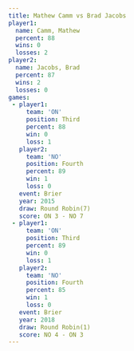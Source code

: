 ```yaml
---
title: Mathew Camm vs Brad Jacobs
player1:            
  name: Camm, Mathew
  percent: 88       
  wins: 0           
  losses: 2         
player2:            
  name: Jacobs, Brad
  percent: 87       
  wins: 2           
  losses: 0         
games:
 - player1:         
     team: 'ON'     
     position: Third
     percent: 88    
     win: 0         
     loss: 1        
   player2:          
     team: 'NO'      
     position: Fourth
     percent: 89     
     win: 1          
     loss: 0         
   event: Brier        
   year: 2015          
   draw: Round Robin(7)
   score: ON 3 - NO 7  
 - player1:         
     team: 'ON'     
     position: Third
     percent: 89    
     win: 0         
     loss: 1        
   player2:          
     team: 'NO'      
     position: Fourth
     percent: 85     
     win: 1          
     loss: 0         
   event: Brier        
   year: 2018          
   draw: Round Robin(1)
   score: NO 4 - ON 3  
---
```

